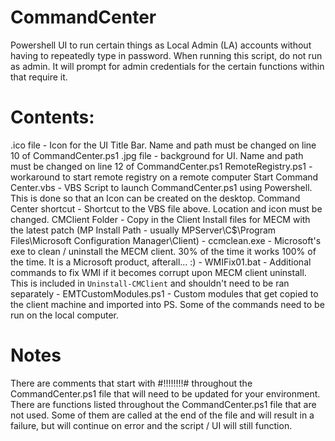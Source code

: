 # CommandCenter
Powershell UI to run certain things as Local Admin (LA) accounts without having to repeatedly type in password.
When running this script, do not run as admin. It will prompt for admin credentials for the certain functions within that require it.

# Contents:
  .ico file - Icon for the UI Title Bar. Name and path must be changed on line 10 of CommandCenter.ps1
  .jpg file - background for UI. Name and path must be changed on line 12 of CommandCenter.ps1
  RemoteRegistry.ps1 - workaround to start remote registry on a remote computer
  Start Command Center.vbs - VBS Script to launch CommandCenter.ps1 using Powershell. This is done so that an Icon can be created on the desktop.
  Command Center shortcut - Shortcut to the VBS file above. Location and icon must be changed.
  CMClient Folder
      - Copy in the Client Install files for MECM with the latest patch (MP Install Path - usually MPServer\C$\Program Files\Microsoft Configuration Manager\Client) 
      - ccmclean.exe - Microsoft's exe to clean / uninstall the MECM client. 30% of the time it works 100% of the time. It is a Microsoft product, afterall... :)
      - WMIFix01.bat - Additional commands to fix WMI if it becomes corrupt upon MECM client uninstall. This is included in `Uninstall-CMClient` and shouldn't need to be ran separately
      - EMTCustomModules.ps1 - Custom modules that get copied to the client machine and imported into PS. Some of the commands need to be run on the local computer.

# Notes
There are comments that start with #!!!!!!!!# throughout the CommandCenter.ps1 file that will need to be updated for your environment.
There are functions listed throughout the CommandCenter.ps1 file that are not used. Some of them are called at the end of the file and will result in a failure, but will continue on error and the script / UI will still function. 

